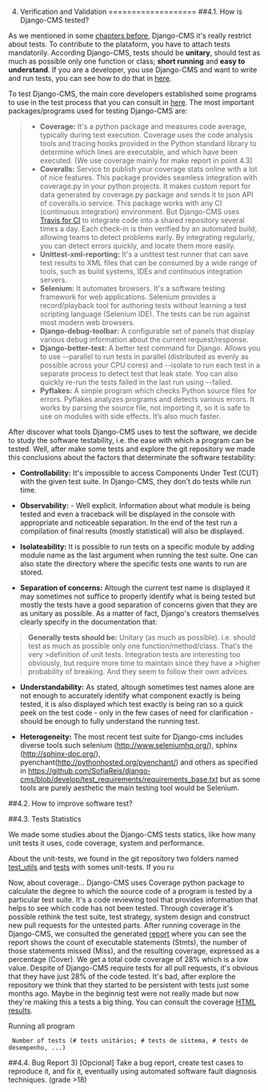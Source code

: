 4. Verification and Validation 
===================
##4.1. How is Django-CMS tested?

As we mentioned in some [chapters before](https://github.com/SofiaReis/django-cms/blob/develop/ESOF-docs/Requirements%20elicitation/requirements.md#21-issues-on-django-cms), Django-CMS it's really restrict about tests. To contribute to the plataform, you have to attach tests mandatorily. According Django-CMS, tests should be **unitary**, should test as much as possible only one function or class; **short running** and **easy to understand**. If you are a developer, you use Django-CMS and want to write and run tests, you can see how to do that in [here](http://docs.django-cms.org/en/latest/contributing/testing.html).

To test Django-CMS, the main core developers established some programs to use in the test process that you can consult in [here](https://github.com/divio/django-cms/blob/develop/test_requirements/requirements_base.txt). The most important packages/programs used for testing Django-CMS are:
>- **Coverage:** It's a python package and measures code average, typically during test execution. Coverage uses the code analysis tools and tracing hooks provided in the Python standard library to determine which lines are executable, and which have been executed. (We use coverage mainly for make report in point 4.3)
>- **Coveralls:** Service to publish your coverage stats online with a lot of nice features. This package provides seamless integration with coverage.py in your python projects. It makes custom report for data generated by coverage.py package and sends it to json API of coveralls.io service. This package works with any CI (continuous integration) environment. But Django-CMS uses [Travis for CI](https://travis-ci.org/divio/django-cms) to integrate code into a shared repository several times a day. Each check-in is then verified by an automated build, allowing teams to detect problems early. By integrating regularly, you can detect errors quickly, and locate them more easily. 
>- **Unittest-xml-reporting:** It's a unittest test runner that can save test results to XML files that can be consumed by a wide range of tools, such as build systems, IDEs and continuous integration servers.
>- **Selenium:** It automates browsers. It's a software testing framework for web applications. Selenium provides a record/playback tool for authoring tests without learning a test scripting language (Selenium IDE). The tests can be run against most modern web browsers.
>- **Django-debug-toolbar:** A configurable set of panels that display various debug information about the current request/response.
>- **Django-better-test:** A better test command for Django. Allows you to use --parallel to run tests in parallel (distributed as evenly as possible across your CPU cores) and --isolate to run each test in a separate process to detect test that leak state. You can also quickly re-run the tests failed in the last run using --failed.
>- **Pyflakes:** A simple program which checks Python source files for errors. Pyflakes analyzes programs and detects various errors. It works by parsing the source file, not importing it, so it is safe to use on modules with side effects. It’s also much faster.

After discover what tools Django-CMS uses to test the software, we decide to study the software testability, i.e. the ease with which a program can be tested. Well, after make some tests and explore the git repository we made this conclusions about the factors that determinate the software testability:

- **Controllability:** It's impossible to access Components Under Test (CUT) with the given test suite. In Django-CMS, they don't do tests while run time. 
 
- **Observability:** - Well explicit. Information about what module is being tested and even a traceback will be displayed in the console with appropriate and noticeable separation. In the end of the test run a compilation of final results (mostly statistical) will also be displayed.
 
- **Isolateability:** It is possible to run tests on a specific module by adding module name as the last argument when running the test suite. One can also state the directory where the specific tests one wants to run are stored.
 
- **Separation of concerns:** Altough the current test name is displayed it may sometimes not suffice to properly identify what is being tested but mostly the tests have a good separation of concerns given that they are as unitary as possible. As a matter of fact, Django's creators themselves clearly specify in the documentation that:
> **Generally tests should be:**
>    Unitary (as much as possible). i.e. should test as much as possible only one function/method/class. That’s the very >definition of unit tests. Integration tests are interesting too obviously, but require more time to maintain since they have a >higher probability of breaking.
And they seem to follow their own advices.

- **Understandability:** As stated, altough sometimes test names alone are not enough to accurately identify what component exactly is being tested, it is also displayed which test exactly is being ran so a quick peek on the test code - only in the few cases of need for clarification - should be enough to fully understand the running test.

- **Heterogeneity:** The most recent test suite for Django-cms includes diverse tools such selenium (http://www.seleniumhq.org/), sphinx (http://sphinx-doc.org/), pyenchant(http://pythonhosted.org/pyenchant/) and others as specified in https://github.com/SofiaReis/django-cms/blob/develop/test_requirements/requirements_base.txt but as some tools are purely aesthetic the main testing tool would be Selenium.

##4.2. How to improve software test?


##4.3. Tests Statistics

We made some studies about the Django-CMS tests statics, like how many unit tests it uses, code coverage, system and performance.

About the unit-tests, we found in the git repository two folders named [test_utils](https://github.com/SofiaReis/django-cms/tree/develop/cms/test_utils) and [tests](https://github.com/SofiaReis/django-cms/tree/develop/cms/tests) with somes unit-tests. If you ru


Now, about coverage... Django-CMS uses Coverage python package to calculate the degree to which the source code of a program is tested by a particular test suite. It's a code reviewing tool that provides information that helps to see which code has not been tested. Through coverage it's possible rethink the test suite, test strategy, system design and construct new pull requests for the untested parts. After running coverage in the Django-CMS, we consulted the generated [report](https://github.com/SofiaReis/django-cms/blob/develop/ESOF-docs/Verification%20And%20Validation/tests.txt) where you can see the report shows the count of executable statements (Stmts), the number of those statements missed (Miss), and the resulting coverage, expressed as a percentage (Cover). We get a total code coverage of 28% which is a low value. Despite of Django-CMS require tests for all pull requests, it's obvious that they have just 28% of the code tested. It's bad, after explore the repository we think that they started to be persistent with tests just some months ago. Maybe in the beginnig test were not really made but now they're making this a tests a big thing. You can consult the coverage [HTML results](https://github.com/SofiaReis/django-cms/tree/develop/ESOF-docs/Verification%20And%20Validation/coverage). 

Running all program 

     Number of tests (# tests unitários; # tests de sistema, # tests de desempenho, ...)


##4.4. Bug Report
3) [Opcional] Take a bug report, create test cases to reproduce it, and fix it, eventually using automated software fault diagnosis techniques. (grade >18)
